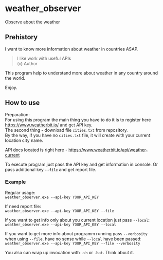 # weather_observer
Observe about the weather

## Prehistory
I want to know more information about weather in countries ASAP.

> I like work with useful APIs  
> (c) Author

This program help to understand more about weather in any country around the world.

Enjoy.

## How to use
Preparation:  
For using this program the main thing you have to do it is to register here https://www.weatherbit.io/ and get API key.  
The second thing - download file `cities.txt` from repository.  
By the way, if you have no `cities.txt` file, it will create with your current location city name.

API docs located is right here - https://www.weatherbit.io/api/weather-current

To execute program just pass the API key and get information in console. Or pass additional key `--file` and get report file.

### Example 

Regular usage:  
`weather_observer.exe --api-key YOUR_API_KEY`

If need report file:  
`weather_observer.exe --api-key YOUR_API_KEY --file`

If you want to get info only about you current location just pass `--local`:
`weather_observer.exe --api-key YOUR_API_KEY --local`

If you want to get more info about programm running pass `--verbosity` when using `--file`, 
have no sense while `--local` have been passed:
`weather_observer.exe --api-key YOUR_API_KEY --file --verbosity`

You also can wrap up invocation with `.sh` or `.bat`. Think about it.